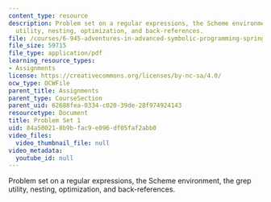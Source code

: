 ```yaml
---
content_type: resource
description: Problem set on a regular expressions, the Scheme environment, the grep
  utility, nesting, optimization, and back-references.
file: /courses/6-945-adventures-in-advanced-symbolic-programming-spring-2009/84a500218b9bfac9e096df05faf2abb0_MIT6_945s09_assn01.pdf
file_size: 59715
file_type: application/pdf
learning_resource_types:
- Assignments
license: https://creativecommons.org/licenses/by-nc-sa/4.0/
ocw_type: OCWFile
parent_title: Assignments
parent_type: CourseSection
parent_uid: 62688fea-0334-c020-39de-28f974924143
resourcetype: Document
title: Problem Set 1
uid: 84a50021-8b9b-fac9-e096-df05faf2abb0
video_files:
  video_thumbnail_file: null
video_metadata:
  youtube_id: null
---
```

Problem set on a regular expressions, the Scheme environment, the grep utility, nesting, optimization, and back-references.